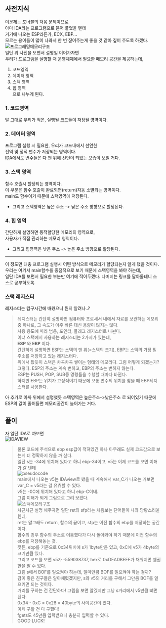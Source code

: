 ## 사전지식    
이문제는 포너블의 처음 문제이므로   
아마 IDA라는 프로그램으로 뜯어 풀었을 텐데   
거기에 나오는 ESP라든가, ECX, EBP...   
모르는 용어들이 많이 나와서 한 번 짚어주는게 좋을 것 같아 짚어 주도록 하겠다.   
![프로그래밍메모리구조](/HACKCTF/Pwnable/Basic_BOF%231/프로그래밍메모리구조.PNG)    
일단 위 사진을 보면서 설명일 이어가자면   
우리가 프로그램을 실행할 때 운영체제에서 필요한 메모리 공간을 제공하는데,   
1. 코드영역    
2. 데이터 영역   
3. 스택 영역    
4. 힙 영역    
으로 나누게 된다.   

### 1. 코드영역    
말 그대로 우리가 적은, 실행될 코드들이 저장될 영역이다.   
### 2. 데이터 영역    
프로그램 실행 시 필요한, 우리가 코드내에서 선언한   
전역 및 정적 변수가 저장되는 영역이다.   
IDA에서도 변수들은 다 맨 위에 선언이 되있는 모습이 보일 거다.    
### 3. 스택 영역   
함수 호출시 할당되는 영역이다.   
이 부분은 함수 호출이 완료되면(return)자동 소멸되는 영역이다.   
main도 함수이기 때문에 스택영역에 저장된다.    
* 그리고 스택영역은 높은 주소 -> 낮은 주소 방향으로 할당된다.     
### 4. 힙 영역    
간단하게 설명하면 동적할당한 메모리의 영역으로,   
사용자가 직접 관리하는 메모리 영역이다.   
* 그리고 힙영역은 낮은 주소 -> 높은 주소 방향으로 할당된다.    
***
이 정도면 대충 프로그램 실행시 어떤 방식으로 메모리가 할당되는지 알게 됐을 것이다.   
우리는 여기서 main함수를 중점적으로 보기 때문에 스택영역을 봐야 하는데,   
일단 IDA를 보면서 필요한 부분만 여기에 적어두겠다. 나머지는 링크를 달아둘테니 스스로 공부하도록.    
### 스택 레지스터 
레지스터는 컴구시간에 배웠으니 뭔지 알려나..?    
>  레지스터는 간단히 설명하면 컴퓨터와 프로세서 내에서 자료를 보관하는 메모리 중 하나로, 그 속도가 아주 빠른 대신 용량이 많지는 않다.    
>  사용 용도에 따라 범용, 포인터, 플래그 레지스터로 나뉜다.    
이떄 스택에서 사용하는 레지스터는 2가지가 있는데,   
**ESP** 와 **EBP** 이다.   
간단하게 설명하면 ESP는 스택의 맨 위(=스택의 크기), EBP는 스택의 가장 밑 주소를 저장하고 있는 레지스터다.   
위에서 봤듯이 스택은 차곡차곡 쌓이는 형태의 메모리다. 그럼 어떻게 되겠는가?    
그렇다. ESP의 주소는 계속 변하고, EBP의 주소는 변하지 않는다.    
ESP는 PUSH, POP, SUB등 명령들을 수행할 때마다 바뀐다.   
하지만 EBP는 위치가 고정적이기 때문에 보통 변수의 위치를 찾을 때 EBP레지스터를 사용한다.   

아 추가로 아까 위에서 설명했듯 스택영역은 높은주소->낮은주소 로 되어있기 때문에    
ESP의 값이 줄어들면 메모리공간이 늘어가는 거다.   


## 풀이    
자 일단 IDA로 까보면   
![IDAVIEW](/HACKCTF/Pwnable/Basic_BOF%231/IDAview.PNG)   
>  물론 코드에 주석으로 ebp esp값이 적혀있긴 하나 아무래도 실제 코드값으로 보는게 더 정확하지 않을 까 싶다.   
일단 s는 -34에 위치해 있다고 하니 ebp-34이고, v5는 이제 코드를 보면 이해가 갈 텐데    
![pseudocode](/HACKCTF/Pwnable/Basic_BOF%231/pseudocode.PNG)   
main에서 나오는 v5는 IDAview로 봤을 때 계속해서 var_C가 나오는 거보면 var_C = v5라는 걸 유츄할 수 있다.   
v5는 -0C에 위치해 있다고 하니 ebp-C이네.   
그럼 이해가 되게 그림으로 그려 보겠다.    
![스택메모리구조](/HACKCTF/Pwnable/Basic_BOF%231/stack.PNG)  
차근차근 설명 해주자면 일단 ret와 sfp라는 처음보는 단어들이 나와 당황스러울 텐데,   
ret는 말그래도 return, 함수의 끝이고, sfp는 이전 함수의 ebp를 저장하는 공간이다.   
함수의 경우 함수의 주소로 이동했다가 다시 돌아와야 하기 때문에 이전 함수의 ebp를 저장해놓는 것.   
쩃든, ebp를 기준으로 0x34위치에 s가 1byte만큼 있고, 0xC에 v5가 4byte의 크기만큼 있다.   
그리고 코드를 보면 v5가 -559038737, hex로 0xDEADBEEF가 채워지면 쉘권한을 딸 수 있다.   
그럼 s에서 BOF를 일으켜야 하는데, 얼마만큼 BOF를 일으켜야 하는 걸까?   
감이 좋은 친구들은 알아채렸겠지만, s와 v5의 거리를 구해서 그만큼 BOF를 일으키면 되는 것이다.   
거리를 구하는 건 간단하다! 그림을 보면 알겠지만 그냥 s거리에서 v5만큼 뺴면된다.    
0x34 - 0xC = 0x28 = 40byte의 사이공간이 있다.   
이제 구할 건 다 구했다!   
fgets도 45만큼 입력받으니 충분히 입력할 수 있다.   
GOOD LUCK!